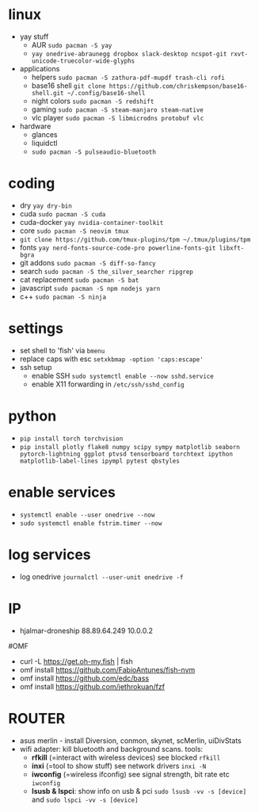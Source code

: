 # linux
* yay stuff
  * AUR `sudo pacman -S yay`
  * `yay onedrive-abraunegg dropbox slack-desktop ncspot-git rxvt-unicode-truecolor-wide-glyphs`
* applications
  * helpers `sudo pacman -S zathura-pdf-mupdf trash-cli rofi`
  * base16 shell `git clone https://github.com/chriskempson/base16-shell.git ~/.config/base16-shell`
  * night colors `sudo pacman -S redshift`
  * gaming `sudo pacman -S steam-manjaro steam-native`
  * vlc player `sudo pacman -S libmicrodns protobuf vlc`
* hardware
  * glances
  * liquidctl
  * `sudo pacman -S pulseaudio-bluetooth`

# coding
* dry `yay dry-bin`
* cuda `sudo pacman -S cuda`
* cuda-docker `yay nvidia-container-toolkit`
* core `sudo pacman -S neovim tmux`
* `git clone https://github.com/tmux-plugins/tpm ~/.tmux/plugins/tpm`
* fonts `yay nerd-fonts-source-code-pro powerline-fonts-git libxft-bgra`
* git addons `sudo pacman -S diff-so-fancy`
* search `sudo pacman -S the_silver_searcher ripgrep`
* cat replacement `sudo pacman -S bat`
* javascript `sudo pacman -S npm nodejs yarn`
* c++ `sudo pacman -S ninja`

# settings
* set shell to 'fish' via `bmenu`
* replace caps with esc `setxkbmap -option 'caps:escape' `
* ssh setup
  * enable SSH `sudo systemctl enable --now sshd.service`
  * enable X11 forwarding in `/etc/ssh/sshd_config`

# python
* `pip install torch torchvision`
* `pip install plotly flake8 numpy scipy sympy matplotlib seaborn pytorch-lightning ggplot ptvsd tensorboard torchtext ipython matplotlib-label-lines ipympl pytest qbstyles`

# enable services
* `systemctl enable --user onedrive --now`
* `sudo systemctl enable fstrim.timer --now`

# log services
* log onedrive `journalctl --user-unit onedrive -f`

# IP
* hjalmar-droneship 88.89.64.249 10.0.0.2

#OMF
* curl -L https://get.oh-my.fish | fish
* omf install https://github.com/FabioAntunes/fish-nvm
* omf install https://github.com/edc/bass
* omf install https://github.com/jethrokuan/fzf

# ROUTER
* asus merlin - install Diversion, conmon, skynet, scMerlin, uiDivStats
* wifi adapter: kill bluetooth and background scans. tools:
  * **rfkill** (=interact with wireless devices) see blocked `rfkill`
  * **inxi** (=tool to show stuff) see network drivers `inxi -N`
  * **iwconfig** (=wireless ifconfig) see signal strength, bit rate etc `iwconfig`
  * **lsusb & lspci**: show info on usb & pci `sudo lsusb -vv -s [device]` and `sudo lspci -vv -s [device]`
